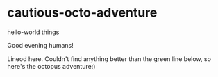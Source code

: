 # cautious-octo-adventure
hello-world things

Good evening humans!

Lineod here. Couldn't find anything better than the green line below, so here's the octopus adventure:) 
